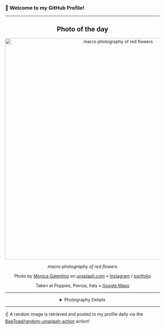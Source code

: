 ### 👋 Welcome to my GitHub Profile!

----
<div align="center">

## Photo of the day
  
  <a href="https://unsplash.com/photos/macro-photography-of-red-flowers-zjk0Tx6-M6Q"><img width="720" src="https://images.unsplash.com/photo-1465990138262-b7c355d1ef90?crop=entropy&cs=tinysrgb&fit=max&fm=jpg&ixid=M3w1OTQ0OTd8MHwxfHJhbmRvbXx8fHx8fHx8fDE3NDUyMTU4NDN8&ixlib=rb-4.0.3&q=80&w=1080" alt="macro photography of red flowers"></a>
  
  <em>macro photography of red flowers</em>
  
  <em></em>

  Photo by [Monica Galentino](https://www.flickr.com/photos/98998691@N00/) on [unsplash.com](https://unsplash.com/) • [Instagram](https://instagram.com/lidivien78) / [portfolio](https://www.flickr.com/photos/98998691@N00/)
  
  Taken at Poppies, Pienza, Italy • [Google Maps](https://www.google.com/maps/search/?api=1&query=43.0644078836124,11.637083015039)
  
  ---
  
<details>
<summary>Photography Details</summary>
  
| Parameter     | Value |
| ------------- | ----- |
| Camera Model  | NIKON D5200 |
| Exposure Time | 1/100 |
| Aperture      | 1.8 |
| Focal Length  | 50.0 |
| ISO           | 100 |
| Location      | Poppies, Pienza, Italy (Italy) |
| Coordinates   | Latitude 43.0644078836124, Longitude 11.637083015039 |

</details>

</div>

----

☝️ A random image is retrieved and posted to my profile daily via the [BagToad/random-unsplash-action](https://github.com/BagToad/random-unsplash-action) action!
